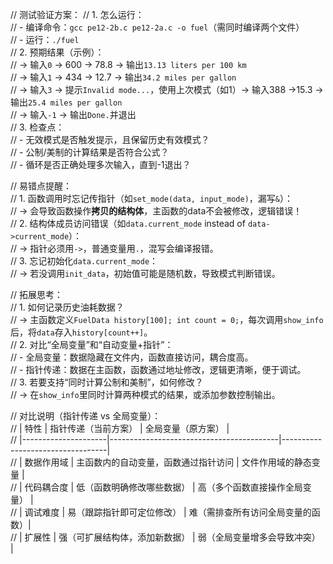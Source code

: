 // 测试验证方案：
//  1. 怎么运行：  
//     - 编译命令：`gcc pe12-2b.c pe12-2a.c -o fuel`（需同时编译两个文件）  
//     - 运行：`./fuel`  
//  2. 预期结果（示例）：  
//     → 输入`0` → 600 → 78.8 → 输出`13.13 liters per 100 km`  
//     → 输入`1` → 434 → 12.7 → 输出`34.2 miles per gallon`  
//     → 输入`3` → 提示`Invalid mode...`，使用上次模式（如1）→ 输入388 →15.3 → 输出`25.4 miles per gallon`  
//     → 输入`-1` → 输出`Done.`并退出  
//  3. 检查点：  
//     - 无效模式是否触发提示，且保留历史有效模式？  
//     - 公制/美制的计算结果是否符合公式？  
//     - 循环是否正确处理多次输入，直到-1退出？  


// 易错点提醒：  
//  1. 函数调用时忘记传指针（如`set_mode(data, input_mode)`，漏写`&`）：  
//     → 会导致函数操作**拷贝的结构体**，主函数的data不会被修改，逻辑错误！  
//  2. 结构体成员访问错误（如`data.current_mode` instead of `data->current_mode`）：  
//     → 指针必须用`->`，普通变量用`.`，混写会编译报错。  
//  3. 忘记初始化`data.current_mode`：  
//     → 若没调用`init_data`，初始值可能是随机数，导致模式判断错误。  


// 拓展思考：  
//  1. 如何记录历史油耗数据？  
//     → 主函数定义`FuelData history[100]; int count = 0;`，每次调用`show_info`后，将`data`存入`history[count++]`。  
//  2. 对比“全局变量”和“自动变量+指针”：  
//     - 全局变量：数据隐藏在文件内，函数直接访问，耦合度高。  
//     - 指针传递：数据在主函数，函数通过地址修改，逻辑更清晰，便于调试。  
//  3. 若要支持“同时计算公制和美制”，如何修改？  
//     → 在`show_info`里同时计算两种模式的结果，或添加参数控制输出。  


// 对比说明（指针传递 vs 全局变量）：  
//  | 特性                | 指针传递（当前方案）                     | 全局变量（原方案）               |  
//  |---------------------|------------------------------------------|----------------------------------|  
//  | 数据作用域          | 主函数内的自动变量，函数通过指针访问     | 文件作用域的静态变量             |  
//  | 代码耦合度          | 低（函数明确修改哪些数据）               | 高（多个函数直接操作全局变量）   |  
//  | 调试难度            | 易（跟踪指针即可定位修改）               | 难（需排查所有访问全局变量的函数）|  
//  | 扩展性              | 强（可扩展结构体，添加新数据）           | 弱（全局变量增多会导致冲突）     |  